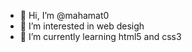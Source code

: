 - 👋 Hi, I’m @mahamat0
- 👀 I’m interested in web desigh
- 🌱 I’m currently learning html5 and css3


<!---
mahamat0/mahamat0 is a ✨ special ✨ repository because its `README.md` (this file) appears on your GitHub profile.
You can click the Preview link to take a look at your changes.
--->
